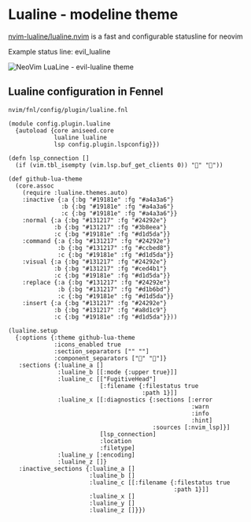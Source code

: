 # Lualine - modeline theme

[nvim-lualine/lualine.nvim](https://github.com/nvim-lualine/lualine.nvim) is a fast and configurable statusline for neovim

Example status line: evil_lualine

![NeoVim LuaLine - evil-lualine theme](https://user-images.githubusercontent.com/13149513/113875129-4453ba00-97d8-11eb-8f21-94a9ef565db3.png)

<!-- TODO: screenshot of lualine with clojure lsp and conjure runing -->

## Lualine configuration in Fennel

`nvim/fnl/config/plugin/lualine.fnl`

```fennel
(module config.plugin.lualine
  {autoload {core aniseed.core
             lualine lualine
             lsp config.plugin.lspconfig}})

(defn lsp_connection []
  (if (vim.tbl_isempty (vim.lsp.buf_get_clients 0)) "" ""))

(def github-lua-theme
  (core.assoc
    (require :lualine.themes.auto)
    :inactive {:a {:bg "#19181e" :fg "#a4a3a6"}
               :b {:bg "#19181e" :fg "#a4a3a6"}
               :c {:bg "#19181e" :fg "#a4a3a6"}}
    :normal {:a {:bg "#131217" :fg "#24292e"}
             :b {:bg "#131217" :fg "#3b8eea"}
             :c {:bg "#19181e" :fg "#d1d5da"}}
    :command {:a {:bg "#131217" :fg "#24292e"}
              :b {:bg "#131217" :fg "#ccbed8"}
              :c {:bg "#19181e" :fg "#d1d5da"}}
    :visual {:a {:bg "#131217" :fg "#24292e"}
             :b {:bg "#131217" :fg "#ced4b1"}
             :c {:bg "#19181e" :fg "#d1d5da"}}
    :replace {:a {:bg "#131217" :fg "#24292e"}
              :b {:bg "#131217" :fg "#d1b6bd"}
              :c {:bg "#19181e" :fg "#d1d5da"}}
    :insert {:a {:bg "#131217" :fg "#24292e"}
             :b {:bg "#131217" :fg "#a8d1c9"}
             :c {:bg "#19181e" :fg "#d1d5da"}}))

(lualine.setup
  {:options {:theme github-lua-theme
             :icons_enabled true
             :section_separators ["" ""]
             :component_separators ["" ""]}
   :sections {:lualine_a []
              :lualine_b [[:mode {:upper true}]]
              :lualine_c [["FugitiveHead"]
                          [:filename {:filestatus true
                                      :path 1}]]
              :lualine_x [[:diagnostics {:sections [:error
                                                    :warn
                                                    :info
                                                    :hint]
                                         :sources [:nvim_lsp]}]
                          [lsp_connection]
                          :location
                          :filetype]
              :lualine_y [:encoding]
              :lualine_z []}
   :inactive_sections {:lualine_a []
                       :lualine_b []
                       :lualine_c [[:filename {:filestatus true
                                               :path 1}]]
                       :lualine_x []
                       :lualine_y []
                       :lualine_z []}})
```
